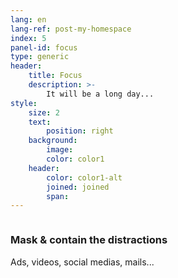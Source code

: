 ```yaml
---
lang: en
lang-ref: post-my-homespace
index: 5
panel-id: focus
type: generic
header:
    title: Focus
    description: >-
        It will be a long day...
style:
    size: 2
    text:
        position: right
    background:
        image:
        color: color1
    header:
        color: color1-alt
        joined: joined
        span:
---
```

<div class="inner columns aligned">
    <div class="span-4">
        <h3 class="major">Mask & contain the distractions</h3>
        <p>Ads, videos, social medias, mails...</p>
    </div>
</div>
